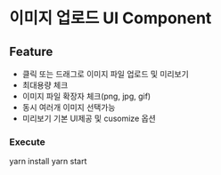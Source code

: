 # 이미지 업로드 UI Component

## Feature

- 클릭 또는 드래그로 이미지 파일 업로드 및 미리보기
- 최대용량 체크
- 이미지 파일 확장자 체크(png, jpg, gif)
- 동시 여러개 이미지 선택가능
- 미리보기 기본 UI제공 및 cusomize 옵션

### Execute

yarn install
yarn start






